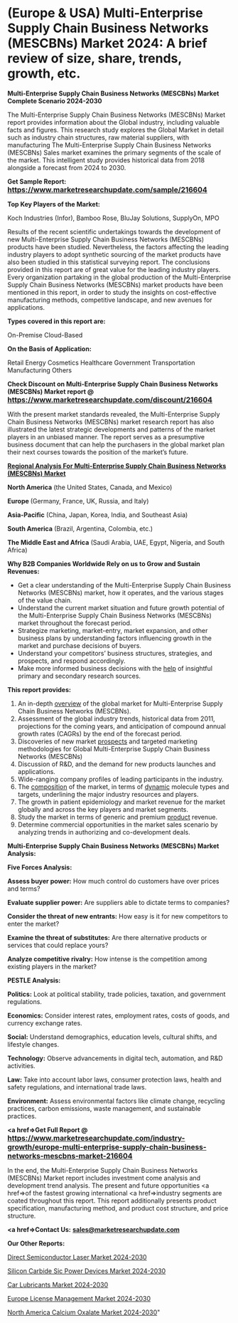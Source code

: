 # (Europe & USA) Multi-Enterprise Supply Chain Business Networks (MESCBNs) Market 2024: A brief review of size, share, trends, growth, etc.

<strong>Multi-Enterprise Supply Chain Business Networks (MESCBNs) Market Complete Scenario 2024-2030</strong>

The Multi-Enterprise Supply Chain Business Networks (MESCBNs) Market report provides information about the Global industry, including valuable facts and figures. This research study explores the Global Market in detail such as industry chain structures, raw material suppliers, with manufacturing The Multi-Enterprise Supply Chain Business Networks (MESCBNs) Sales market examines the primary segments of the scale of the market. This intelligent study provides historical data from 2018 alongside a forecast from 2024 to 2030.

<strong>Get Sample Report: <a href=https://www.marketresearchupdate.com/sample/216604><font size=3 color=#0000ff>https://www.marketresearchupdate.com/sample/216604</font></a></strong>

<strong>Top Key Players of the Market:</strong>

Koch Industries (Infor), Bamboo Rose, BluJay Solutions, SupplyOn, MPO

Results of the recent scientific undertakings towards the development of new Multi-Enterprise Supply Chain Business Networks (MESCBNs) products have been studied. Nevertheless, the factors affecting the leading industry players to adopt synthetic sourcing of the market products have also been studied in this statistical surveying report. The conclusions provided in this report are of great value for the leading industry players. Every organization partaking in the global production of the Multi-Enterprise Supply Chain Business Networks (MESCBNs) market products have been mentioned in this report, in order to study the insights on cost-effective manufacturing methods, competitive landscape, and new avenues for applications.

<strong>Types covered in this report are: </strong>

On-Premise
Cloud-Based

<strong>On the Basis of Application:</strong>

Retail
Energy
Cosmetics
Healthcare
Government
Transportation
Manufacturing
Others

<strong>Check Discount on Multi-Enterprise Supply Chain Business Networks (MESCBNs) Market report @ <a href=https://www.marketresearchupdate.com/discount/216604><font size=3 color=#0000ff>https://www.marketresearchupdate.com/discount/216604</font></a></strong>

With the present market standards revealed, the Multi-Enterprise Supply Chain Business Networks (MESCBNs) market research report has also illustrated the latest strategic developments and patterns of the market players in an unbiased manner. The report serves as a presumptive business document that can help the purchasers in the global market plan their next courses towards the position of the market’s future.

<strong><u><b>Regional Analysis For Multi-Enterprise Supply Chain Business Networks (MESCBNs) Market</b></u></strong>

<strong><b>North America</b></strong> (the United States, Canada, and Mexico)

<strong><b>Europe </b></strong>(Germany, France, UK, Russia, and Italy)

<strong><b>Asia-Pacific</b></strong> (China, Japan, Korea, India, and Southeast Asia)

<strong><b>South America</b></strong> (Brazil, Argentina, Colombia, etc.)

<strong><b>The Middle East and Africa</b></strong> (Saudi Arabia, UAE, Egypt, Nigeria, and South Africa)

<strong>Why B2B Companies Worldwide Rely on us to Grow and Sustain Revenues:</strong>
<ul>
  <li>Get a clear understanding of the Multi-Enterprise Supply Chain Business Networks (MESCBNs) market, how it operates, and the various stages of the value chain.</li>
  <li>Understand the current market situation and future growth potential of the Multi-Enterprise Supply Chain Business Networks (MESCBNs) market throughout the forecast period.</li>
  <li>Strategize marketing, market-entry, market expansion, and other business plans by understanding factors influencing growth in the market and purchase decisions of buyers.</li>
  <li>Understand your competitors’ business structures, strategies, and prospects, and respond accordingly.</li>
  <li>Make more informed business decisions with the <a href=ASDF991299>help</a> of insightful primary and secondary research sources.</li>
</ul>
<strong>This report provides:</strong>
<ol>
  <li>An in-depth <a href=>overview</a> of the global market for Multi-Enterprise Supply Chain Business Networks (MESCBNs).</li>
  <li>Assessment of the global industry trends, historical data from 2011, projections for the coming years, and anticipation of compound annual growth rates (CAGRs) by the end of the forecast period.</li>
  <li>Discoveries of new market <a href=>prospects</a> and targeted marketing methodologies for Global Multi-Enterprise Supply Chain Business Networks (MESCBNs)</li>
  <li>Discussion of R&amp;D, and the demand for new products launches and applications.</li>
  <li>Wide-ranging company profiles of leading participants in the industry.</li>
  <li>The <a href=ASDF881288>composition</a> of the market, in terms of <a href=>dynamic</a> molecule types and targets, underlining the major industry resources and players.</li>
  <li>The growth in patient epidemiology and market revenue for the market globally and across the key players and market segments.</li>
  <li>Study the market in terms of generic and premium <a href=>product</a> revenue.</li>
  <li>Determine commercial opportunities in the market sales scenario by analyzing trends in authorizing and co-development deals.</li>
</ol>

<strong>Multi-Enterprise Supply Chain Business Networks (MESCBNs) Market Analysis:</strong>

<strong>Five Forces Analysis:</strong>

<strong>Assess buyer power:</strong> How much control do customers have over prices and terms?

<strong>Evaluate supplier power:</strong> Are suppliers able to dictate terms to companies?

<strong>Consider the threat of new entrants:</strong> How easy is it for new competitors to enter the market?

<strong>Examine the threat of substitutes:</strong> Are there alternative products or services that could replace yours?

<strong>Analyze competitive rivalry:</strong> How intense is the competition among existing players in the market?

<strong>PESTLE Analysis:</strong>

<strong>Politics:</strong> Look at political stability, trade policies, taxation, and government regulations.

<strong>Economics:</strong> Consider interest rates, employment rates, costs of goods, and currency exchange rates.

<strong>Social:</strong> Understand demographics, education levels, cultural shifts, and lifestyle changes.

<strong>Technology:</strong> Observe advancements in digital tech, automation, and R&D activities.

<strong>Law:</strong> Take into account labor laws, consumer protection laws, health and safety regulations, and international trade laws.

<strong>Environment:</strong> Assess environmental factors like climate change, recycling practices, carbon emissions, waste management, and sustainable practices.

<strong><a href=>Get Full Report</a> @ <a href=https://www.marketresearchupdate.com/industry-growth/europe-multi-enterprise-supply-chain-business-networks-mescbns-market-216604><font size=3 color=#0000ff>https://www.marketresearchupdate.com/industry-growth/europe-multi-enterprise-supply-chain-business-networks-mescbns-market-216604</font></a></strong>

In the end, the Multi-Enterprise Supply Chain Business Networks (MESCBNs) Market report includes investment come analysis and development trend analysis. The present and future opportunities <a href=>of</a> the fastest growing international <a href=>industry</a> segments are coated throughout this report. This report additionally presents product specification, manufacturing method, and product cost structure, and price structure.

<strong><a href=><strong>Contact Us:</strong></a></strong>
<strong>sales@marketresearchupdate.com</strong>

<strong>Our Other Reports:</strong>

<a href=https://www.linkedin.com/pulse/direct-semiconductor-laser-market-has-huge-growth>Direct Semiconductor Laser Market 2024-2030</a>

<a href=https://www.linkedin.com/pulse/silicon-carbide-sic-power-devices-market-2023>Silicon Carbide Sic Power Devices Market 2024-2030</a>

<a href=https://www.linkedin.com/pulse/car-lubricants-market-outlooks-2023-size-shares>Car Lubricants Market 2024-2030</a>

<a href=https://www.linkedin.com/pulse/europe-license-management-market-analysis-outlooks-q5s4f/>Europe License Management Market 2024-2030</a>

<a href=https://www.linkedin.com/pulse/north-america-calcium-oxalate-market-2023-2029-coverage-xw0cc/>North America Calcium Oxalate Market 2024-2030</a>"
